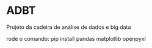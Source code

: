 # ADBT
Projeto da cadeira de análise de dados e big data

rode o comando:
pip install pandas matplotlib openpyxl